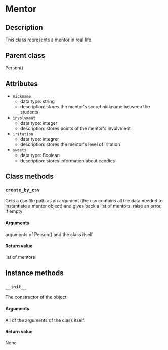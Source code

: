 # Mentor

## Description
This class represents a mentor in real life.

## Parent class
Person()

## Attributes

* ```nickname```
  * data type: string
  * description: stores the mentor's secret nickname between the students
* ```involvment```
  * data type: integer
  * description: stores points of the mentor's involvment
* ```iritation```
   * data type: integrer
   * description: stores the mentor's level of iritation
* ```sweets```
  * data type: Boolean
  * description: stores information about candies

## Class methods


### ```create_by_csv```

Gets a csv file path as an argument (the csv contains all the data needed to instantiate a mentor object) and gives back a list of mentors.
raise an error, if empty


#### Arguments
arguments of Person() and the class itself

#### Return value

list of mentors


## Instance methods

### ```__init__```
The constructor of the object.

#### Arguments

All of the arguments of the class itself.

#### Return value
None

